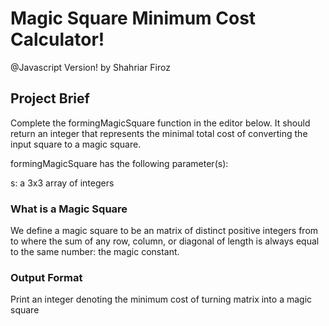 # Magic Square Minimum Cost Calculator!
@Javascript Version! by Shahriar Firoz

## Project Brief

Complete the formingMagicSquare function in the editor below. It should return an integer that represents the minimal total cost of converting the input square to a magic square.

formingMagicSquare has the following parameter(s):

s: a  3x3 array of integers

### What is a Magic Square

We define a magic square to be an  matrix of distinct positive integers from  to  where the sum of any row, column, or diagonal of length  is always equal to the same number: the magic constant.

### Output Format

Print an integer denoting the minimum cost of turning matrix  into a magic square